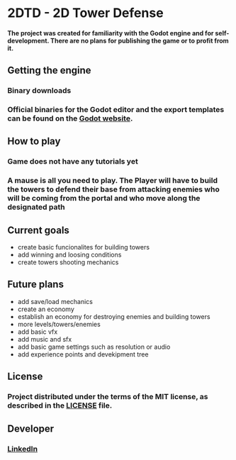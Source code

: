# 2DTD - 2D Tower Defense
#### The project was created for familiarity with the Godot engine and for self-development. There are no plans for publishing the game or to profit from it.

## Getting the engine
### Binary downloads
### Official binaries for the Godot editor and the export templates can be found on the [Godot website](https://godotengine.org/download/windows/).

## How to play
### Game does not have any tutorials yet
### A mause is all you need to play. The Player will have to build the towers to defend their base from attacking enemies who will be coming from the portal and who move along the designated path

## Current goals
* create basic funcionalites for building towers
* add winning and loosing conditions
* create towers shooting mechanics

## Future plans
* add save/load mechanics
* create an economy
* establish an economy for destroying enemies and building towers
* more levels/towers/enemies
* add basic vfx
* add music and sfx
* add basic game settings such as resolution or audio
* add experience points and devekipment tree

## License
### Project distributed under the terms of the MIT license, as described in the [LICENSE](LICENCE) file.

## Developer
### [LinkedIn](www.linkedin.com/in/adam-bortkun-60ba26272)
